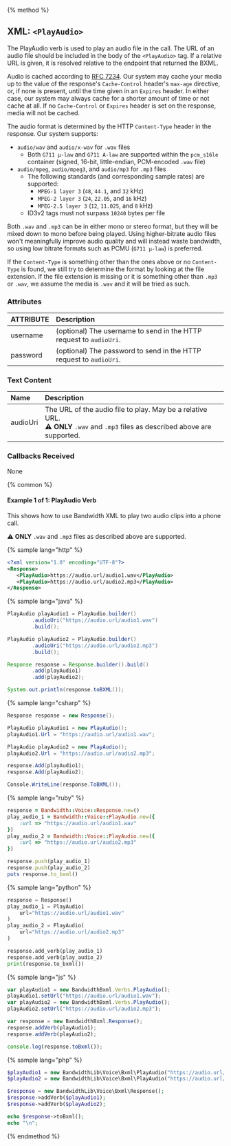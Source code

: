 {% method %}
## XML: `<PlayAudio>`
The PlayAudio verb is used to play an audio file in the call. The URL of an audio file should be
included in the body of the `<PlayAudio>` tag. If a relative URL is given, it is resolved relative
to the endpoint that returned the BXML.

Audio is cached according to [RFC 7234](https://tools.ietf.org/html/rfc7234). Our system may cache
your media up to the value of the response's `Cache-Control` header's `max-age` directive, or,
if none is present, until the time given in an `Expires` header. In either case, our system may
always cache for a shorter amount of time or not cache at all. If no `Cache-Control` or `Expires`
header is set on the response, media will not be cached.

The audio format is determined by the HTTP `Content-Type` header in the response. Our system supports:
- `audio/wav` and `audio/x-wav` for `.wav` files
  - Both `G711 μ-law` and `G711 A-law` are supported within the `pcm_s16le` container (signed, 16-bit, little-endian, PCM-encoded `.wav` file)
- `audio/mpeg`, `audio/mpeg3`, and `audio/mp3` for `.mp3` files
  - The following standards (and corresponding sample rates) are supported:
    - `MPEG-1 layer 3` (`48`, `44.1`, and `32` kHz)
    - `MPEG-2 layer 3` (`24`, `22.05`, and `16` kHz)
    - `MPEG-2.5 layer 3` (`12`, `11.025`, and `8` kHz)
  - ID3v2 tags must not surpass `10240` bytes per file

Both `.wav` and `.mp3` can be in either mono or stereo format, but they will be mixed down to mono before being played.
Using higher-bitrate audio files won't meaningfully improve audio quality and will instead waste bandwidth, so using low bitrate formats such as PCMU (`G711 μ-law`) is preferred.


If the `Content-Type` is something other than the ones above or no `Content-Type` is found, we still try to determine the format by looking at the file extension. If the file extension is missing or it is something other than `.mp3` or `.wav`, we assume the media is `.wav` and it will be tried as such.

### Attributes
| ATTRIBUTE | Description                                                        |
|:----------|:-------------------------------------------------------------------|
| username  | (optional) The username to send in the HTTP request to `audioUri`. |
| password  | (optional) The password to send in the HTTP request to `audioUri`. |


### Text Content
| Name     | Description                                                                                                                                  |
|:---------|:---------------------------------------------------------------------------------------------------------------------------------------------|
| audioUri | The URL of the audio file to play. May be a relative URL. <br> ⚠️ **ONLY** `.wav` and `.mp3` files as described above are supported. |


### Callbacks Received

None

{% common %}

#### Example 1 of 1:  PlayAudio Verb

This shows how to use Bandwidth XML to play two audio clips into a phone call.

⚠️ **ONLY** `.wav` and `.mp3` files as described above are supported.

{% sample lang="http" %}


```XML
<?xml version="1.0" encoding="UTF-8"?>
<Response>
   <PlayAudio>https://audio.url/audio1.wav</PlayAudio>
   <PlayAudio>https://audio.url/audio2.mp3</PlayAudio>
</Response>
```

{% sample lang="java" %}

```java
PlayAudio playAudio1 = PlayAudio.builder()
        .audioUri("https;//audio.url/audio1.wav")
        .build();

PlayAudio playAudio2 = PlayAudio.builder()
        .audioUri("https://audio.url/audio2.mp3")
        .build();

Response response = Response.builder().build()
        .add(playAudio1)
        .add(playAudio2);

System.out.println(response.toBXML());
```

{% sample lang="csharp" %}

```csharp
Response response = new Response();

PlayAudio playAudio1 = new PlayAudio();
playAudio1.Url = "https://audio.url/audio1.wav";

PlayAudio playAudio2 = new PlayAudio();
playAudio2.Url = "https://audio.url/audio2.mp3";

response.Add(playAudio1);
response.Add(playAudio2);

Console.WriteLine(response.ToBXML());
```


{% sample lang="ruby" %}

```ruby
response = Bandwidth::Voice::Response.new()
play_audio_1 = Bandwidth::Voice::PlayAudio.new({
    :url => "https://audio.url/audio1.wav"
})
play_audio_2 = Bandwidth::Voice::PlayAudio.new({
    :url => "https://audio.url/audio2.mp3"
})

response.push(play_audio_1)
response.push(play_audio_2)
puts response.to_bxml()
```

{% sample lang="python" %}

```python
response = Response()
play_audio_1 = PlayAudio(
    url="https://audio.url/audio1.wav"
)
play_audio_2 = PlayAudio(
    url="https://audio.url/audio2.mp3"
)

response.add_verb(play_audio_1)
response.add_verb(play_audio_2)
print(response.to_bxml())
```

{% sample lang="js" %}

```js
var playAudio1 = new BandwidthBxml.Verbs.PlayAudio();
playAudio1.setUrl("https://audio.url/audio1.wav");
var playAudio2 = new BandwidthBxml.Verbs.PlayAudio();
playAudio2.setUrl("https://audio.url/audio2.mp3");

var response = new BandwidthBxml.Response();
response.addVerb(playAudio1);
response.addVerb(playAudio2);

console.log(response.toBxml());
```

{% sample lang="php" %}

```php
$playAudio1 = new BandwidthLib\Voice\Bxml\PlayAudio("https://audio.url/audio1.wav");
$playAudio2 = new BandwidthLib\Voice\Bxml\PlayAudio("https://audio.url/audio2.mp3");

$response = new BandwidthLib\Voice\Bxml\Response();
$response->addVerb($playAudio1);
$response->addVerb($playAudio2);

echo $response->toBxml();
echo "\n";
```

{% endmethod %}
